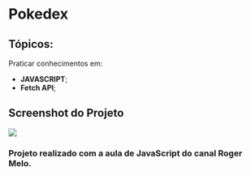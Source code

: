 # Pokedex

## Tópicos:
Praticar conhecimentos em:
- **JAVASCRIPT**;
- **Fetch API**;

## Screenshot do Projeto
![](https://i.ibb.co/1Gv0TdY/pokedex.png)

### Projeto realizado com a aula de JavaScript do canal Roger Melo. 
